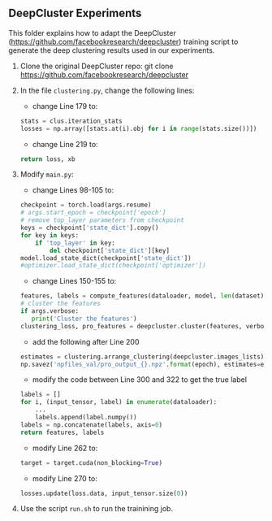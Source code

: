 ## DeepCluster Experiments
This folder explains how to adapt the DeepCluster (https://github.com/facebookresearch/deepcluster) training script to generate the deep clustering results used in our experiments.

1. Clone the original DeepCluster repo:
   git clone https://github.com/facebookresearch/deepcluster
2. In the file `clustering.py`, change the following lines:
   - change Line 179 to:
   ```python
   stats = clus.iteration_stats
   losses = np.array([stats.at(i).obj for i in range(stats.size())])
   ```   
   - change Line 219 to:
   ```python
   return loss, xb
   ```   
3. Modify `main.py`:
   - change Lines 98-105 to:
   ```python
   checkpoint = torch.load(args.resume)
   # args.start_epoch = checkpoint['epoch']
   # remove top_layer parameters from checkpoint
   keys = checkpoint['state_dict'].copy()
   for key in keys:
       if 'top_layer' in key:
           del checkpoint['state_dict'][key]
   model.load_state_dict(checkpoint['state_dict'])
   #optimizer.load_state_dict(checkpoint['optimizer'])
   ```

   - change Lines 150-155 to:
   ```python
   features, labels = compute_features(dataloader, model, len(dataset))
   # cluster the features
   if args.verbose:
      print('Cluster the features')
   clustering_loss, pro_features = deepcluster.cluster(features, verbose=args.verbose)

   ```

   - add the following after Line 200
   ```python
   estimates = clustering.arrange_clustering(deepcluster.images_lists)
   np.savez('npfiles_val/pro_output_{}.npz'.format(epoch), estimates=estimates, labels=labels, pro_features=pro_features)
   ```

   - modify the code between Line 300 and 322 to get the true label

   ```python
   labels = []
   for i, (input_tensor, label) in enumerate(dataloader):
       ...   
       labels.append(label.numpy())
   labels = np.concatenate(labels, axis=0)
   return features, labels

   ```

   - modify Line 262 to:
   ```python
   target = target.cuda(non_blocking=True)
   ```

   - modify Line 270 to:
   ```python
   losses.update(loss.data, input_tensor.size(0))
   ```

4. Use the script `run.sh` to run the trainining job.



